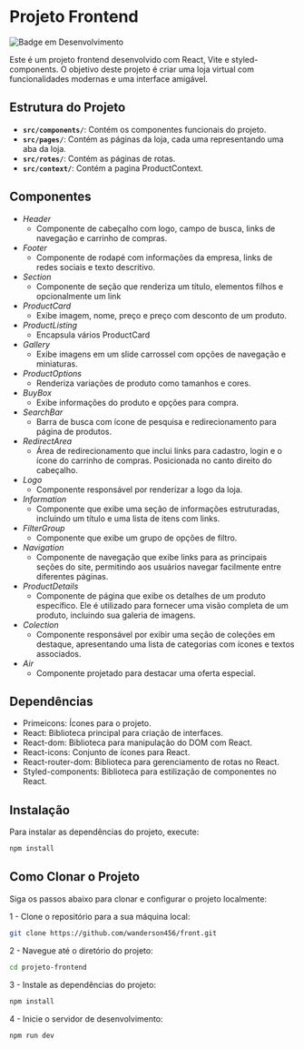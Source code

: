 # Projeto Frontend 
![Badge em Desenvolvimento](http://img.shields.io/static/v1?label=STATUS&message=EM%20DESENVOLVIMENTO&color=GREEN&style=for-the-badge)

Este é um projeto frontend desenvolvido com React, Vite e styled-components. O objetivo deste projeto é criar uma loja virtual com funcionalidades modernas e uma interface amigável.

## Estrutura do Projeto

- **`src/components/`**: Contém os componentes funcionais do projeto.
- **`src/pages/`**: Contém as páginas da loja, cada uma representando uma aba da loja.
- **`src/rotes/`**: Contém as páginas de rotas.
- **`src/context/`**: Contém a pagina ProductContext.

## Componentes 
- _Header_
    - Componente de cabeçalho com logo, campo de busca, links de navegação e carrinho de compras.
- _Footer_ 
    - Componente de rodapé com informações da empresa, links de redes sociais e texto descritivo.
- _Section_ 
    - Componente de seção que renderiza um título, elementos filhos e opcionalmente um link
- _ProductCard_
    - Exibe imagem, nome, preço e preço com desconto de um produto.
- _ProductListing_
    - Encapsula vários ProductCard
- _Gallery_
    - Exibe imagens em um slide carrossel com opções de navegação e miniaturas.
- _ProductOptions_
    - Renderiza variações de produto como tamanhos e cores.
- _BuyBox_
    - Exibe informações do produto e opções para compra.
- _SearchBar_
    - Barra de busca com ícone de pesquisa e redirecionamento para página de produtos.
- _RedirectArea_
    - Área de redirecionamento que inclui links para cadastro, login e o ícone do carrinho de compras. Posicionada no canto direito do cabeçalho.
- _Logo_
    - Componente responsável por renderizar a logo da loja.
- _Information_
    - Componente que exibe uma seção de informações estruturadas, incluindo um título e uma lista de itens com links.
- _FilterGroup_
    - Componente que exibe um grupo de opções de filtro.
- _Navigation_
    - Componente de navegação que exibe links para as principais seções do site, permitindo aos usuários navegar facilmente entre diferentes páginas.
- _ProductDetails_
    - Componente de página que exibe os detalhes de um produto específico. Ele é utilizado para fornecer uma visão completa de um produto, incluindo sua galeria de imagens.
- _Colection_
    - Componente responsável por exibir uma seção de coleções em destaque, apresentando uma lista de categorias com ícones e textos associados.
- _Air_
    - Componente projetado para destacar uma oferta especial.
  
## Dependências
- Primeicons: Ícones para o projeto.
- React: Biblioteca principal para criação de interfaces.
- React-dom: Biblioteca para manipulação do DOM com React.
- React-icons: Conjunto de ícones para React.
- React-router-dom: Biblioteca para gerenciamento de rotas no React.
- Styled-components: Biblioteca para estilização de componentes no React.

## Instalação

Para instalar as dependências do projeto, execute:

```bash
npm install
```
## Como Clonar o Projeto
Siga os passos abaixo para clonar e configurar o projeto localmente:

1 - Clone o repositório para a sua máquina local:
```bash
git clone https://github.com/wanderson456/front.git
```
2 - Navegue até o diretório do projeto:

```bash
cd projeto-frontend
```
3 - Instale as dependências do projeto:

```bash
npm install
```
4 - Inicie o servidor de desenvolvimento:

```bash
npm run dev 
```
